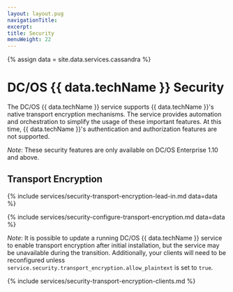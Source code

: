 ```yaml
---
layout: layout.pug
navigationTitle:
excerpt:
title: Security
menuWeight: 22
---
```


{% assign data = site.data.services.cassandra %}

# DC/OS {{ data.techName }} Security

The DC/OS {{ data.techName }} service supports {{ data.techName }}'s native transport encryption mechanisms. The service provides automation and orchestration to simplify the usage of these important features. At this time, {{ data.techName }}'s authentication and authorization features are not supported.

*Note*: These security features are only available on DC/OS Enterprise 1.10 and above.

## Transport Encryption

{% include services/security-transport-encryption-lead-in.md data=data %}

{% include services/security-configure-transport-encryption.md data=data %}

*Note*: It is possible to update a running DC/OS {{ data.techName }} service to enable transport encryption after initial installation, but the service may be unavailable during the transition. Additionally, your clients will need to be reconfigured unless `service.security.transport_encryption.allow_plaintext` is set to `true`.

{% include services/security-transport-encryption-clients.md %}
